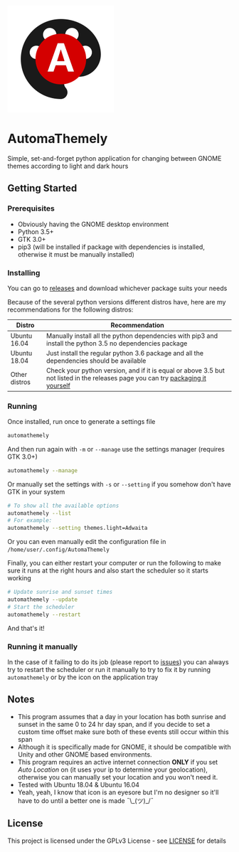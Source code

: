 
![AutomaThemely icon](automathemely/lib/automathemely_large.svg)

# AutomaThemely

Simple, set-and-forget python application for changing between GNOME themes according to light and dark hours

## Getting Started

### Prerequisites

* Obviously having the GNOME desktop environment
* Python 3.5+
* GTK 3.0+
* pip3 (will be installed if package with dependencies is installed, otherwise it must be manually installed)

### Installing

You can go to [releases](https://github.com/C2N14/AutomaThemely/releases) and download whichever package suits your needs

Because of the several python versions different distros have, here are my recommendations for the following distros:

| Distro | Recommendation |
| --- | --- |
| Ubuntu 16.04 | Manually install all the python dependencies with pip3 and install the python 3.5 no dependencies package |
| Ubuntu 18.04 | Just install the regular python 3.6 package and all the dependencies should be available |
| Other distros | Check your python version, and if it is equal or above 3.5 but not listed in the releases page you can try [packaging it yourself](https://github.com/C2N14/AutomaThemely/wiki/Packaging-it-yourself)

### Running

Once installed, run once to generate a settings file

```bash
automathemely
```

And then run again with `-m` or `--manage` use the settings manager (requires GTK 3.0+)

```bash
automathemely --manage
```

Or manually set the settings with `-s` or `--setting` if you somehow don't have GTK in your system

```bash
# To show all the available options
automathemely --list
# For example:
automathemely --setting themes.light=Adwaita
```

Or you can even manually edit the configuration file in `/home/user/.config/AutomaThemely`

Finally, you can either restart your computer or run the following to make sure it runs at the right hours and also start the scheduler so it starts working

```bash
# Update sunrise and sunset times
automathemely --update
# Start the scheduler
automathemely --restart
```

And that's it!

### Running it manually

In the case of it failing to do its job (please report to [issues](https://github.com/C2N14/AutomaThemely/issues)) you can always try to restart the scheduler or run it manually to try to fix it by running `automathemely` or by the icon on the application tray

## Notes

* This program assumes that a day in your location has both sunrise and sunset in the same 0 to 24 hr day span, and if you decide to set a custom time offset make sure both of these events still occur within this span
* Although it is specifically made for GNOME, it should be compatible with Unity and other GNOME based environments.
* This program requires an active internet connection **ONLY** if you set *Auto Location* on (it uses your ip to determine your geolocation), otherwise you can manually set your location and you won't need it.
* Tested with Ubuntu 18.04 & Ubuntu 16.04
* Yeah, yeah, I know that icon is an eyesore but I'm no designer so it'll have to do until a better one is made ¯\\\_(ツ)_/¯

## License

This project is licensed under the GPLv3 License - see [LICENSE](LICENSE) for details

